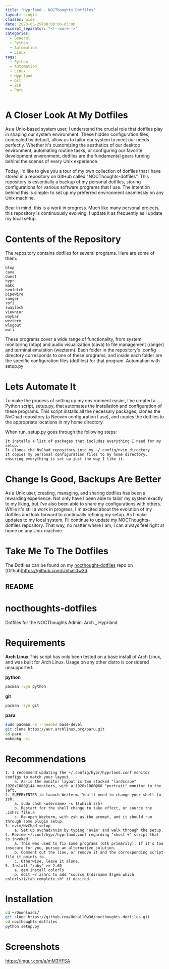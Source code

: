 ```yaml
---
title: "Hyprland - NOCThoughts Dotfiles"
layout: single
classes: wide
date: 2023-05-29T08:00:00-05:00
excerpt_separator: "<!--more-->"
categories:
  - General
  - Python
  - Automation
  - Linux
tags:
  - Python
  - Automation
  - Linux
  - Hyprland
  - Git
  - Zsh
  - Paru
---
```


# A Closer Look At My Dotfiles

As a Unix-based system user, I understand the crucial role that dotfiles play in shaping our system environment. <!--more-->These hidden configuration files, concealed by default, allow us to tailor our system to meet our needs perfectly. Whether it's customizing the aesthetics of our desktop environment, automating routine tasks, or configuring our favorite development environment, dotfiles are the fundamental gears turning behind the scenes of every Unix experience.

Today, I'd like to give you a tour of my own collection of dotfiles that I have stored in a repository on GitHub called "NOCThoughts-dotfiles". This repository is essentially a backup of my personal dotfiles, storing configurations for various software programs that I use. The intention behind this is simple: to set up my preferred environment seamlessly on any Unix machine.

Bear in mind, this is a work in progress. Much like many personal projects, this repository is continuously evolving. I update it as frequently as I update my local setup.

# Contents of the Repository

The repository contains dotfiles for several programs. Here are some of them:

    btop
    cava
    dunst
    hypr
    mako
    neofetch
    pipewire
    ranger
    rofi
    swaylock
    viewnior
    waybar
    wezterm
    wlogout
    wofi​

These programs cover a wide range of functionality, from system monitoring (btop) and audio visualization (cava) to file management (ranger) and terminal emulation (wezterm). Each folder in the repository's .config directory corresponds to one of these programs, and inside each folder are the specific configuration files (dotfiles) for that program.
Automation with setup.py


# Lets Automate It

To make the process of setting up my environment easier, I've created a Python script, setup.py, that automates the installation and configuration of these programs. This script installs all the necessary packages, clones the NvChad repository (a Neovim configuration I use), and copies the dotfiles to the appropriate locations in my home directory​​.

When run, setup.py goes through the following steps:

    It installs a list of packages that includes everything I need for my setup.
    It clones the NvChad repository into my ~/.config/nvim directory.
    It copies my personal configuration files to my home directory, ensuring everything is set up just the way I like it.

# Change Is Good, Backups Are Better

As a Unix user, creating, managing, and sharing dotfiles has been a rewarding experience. Not only have I been able to tailor my system exactly to my liking, but I've also been able to share my configurations with others. While it's still a work in progress, I'm excited about the evolution of my dotfiles and look forward to continually refining my setup. As I make updates to my local system, I'll continue to update my NOCThoughts-dotfiles repository. That way, no matter where I am, I can always feel right at home on any Unix machine.

# Take Me To The Dotfiles

The Dotfiles can be found on my [nocthought-dotfiles](https://github.com/Unhall0w3d/nocthoughts-dotfiles) repo on [Github]https://github.com/Unhall0w3d.

## README

# nocthoughts-dotfiles
Dotfiles for the NOCThoughts Admin. Arch _ Hyprland

# Requirements

**Arch Linux**
This script has only been tested on a base install of Arch Linux, and was built for Arch Linux.
Usage on any other distro is considered unsupported.

**python**
```zsh
pacman -Syu python
```

**git**
```zsh
pacman -Syu git
```

**paru**
```zsh
sudo pacman -S --needed base-devel
git clone https://aur.archlinux.org/paru.git
cd paru
makepkg -si
```

# Recommendations
```text
1. I recommend updating the ~/.config/hypr/hyprland.conf monitor configs to match your layout.
    a. As-is the monitor layout is two stacked "landscape" 1920x1080@144 monitors, with a 1920x1080@60 "portrait" monitor to the left.
2. SUPER+ENTER to launch Wezterm. You'll need to change your shell to zsh.
    a. sudo chsh <username> -s $(which zsh)
    b. Restart for the shell change to take effect, or source the .zshrc file.a
    c. Re-open Wezterm, with zsh as the prompt, and it should run through some plugin setup.
3. nvim/NvChad setup
    a. Set up nvchad/nvim by typing 'nvim' and walk through the setup.
4. Review ~/.conf/hypr/hyprland.conf regarding "xhost +" script that is invoked.
    a. This was used to fix some programs (Gtk primarily). If it's too insecure for you, pursue an alternative solution.
    b. Comment out the line, or remove it and the corresponding script file it points to.
    c. Otherwise, leave it alone.
5. Install "ruby" >= 2.60
    a. gem install colorls
    b. edit ~/.zshrc to add "source $(dirname $(gem which colorls))/tab_complete.sh" if desired.
```

# Installation

```zsh
cd ~/Downloads/
git clone https://github.com/Unhall0w3d/nocthoughts-dotfiles.git
cd nocthoughts-dotfiles
python setup.py
```

# Screenshots

https://imgur.com/a/mM3YFSA
